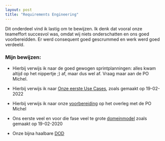 ```yaml
---
layout: post
title: "Requirements Engineering"
---
```


Dit onderdeel vind ik lastig om te bewijzen. Ik denk dat vooral onze teameffort succesvol was, omdat
wij niets onderschatten en ons goed voorbereidden. Er werd consequent goed gescrummed en werk werd goed verdeeld.

### Mijn bewijzen:

- Hierbij verwijs ik naar de goed gewogen sprintplanningen: alles kwam altijd op het nippertje ;) af, maar dus wel af. Vraag maar aan de PO Michel.

- Hierbij verwijs ik naar <a href="https://gitlab.fdmci.hva.nl/MIW2/cohort-26-se/cryptobank/team-3/bank/-/wikis/Use-Cases" target="_blank">Onze eerste Use Cases</a>, zoals gemaakt op 19-02-2022 

- Hierbij verwijs ik naar onze <a href="https://gitlab.fdmci.hva.nl/MIW2/cohort-26-se/cryptobank/team-3/bank/-/wikis/PO-overleg" target="_blank">voorbereiding</a> op het overleg met de PO Michel

- Ons eerste veel en voor die fase veel te grote <a href="https://gitlab.fdmci.hva.nl/MIW2/cohort-26-se/cryptobank/team-3/bank/-/wikis/Domeinmodellen" target="_blank">domeinmodel</a> zoals gemaakt op 19-02-2020

- Onze bijna haalbare <a href="https://gitlab.fdmci.hva.nl/MIW2/cohort-26-se/cryptobank/team-3/bank/-/wikis/Domeinmodellen" target="_blank">DOD</a>


